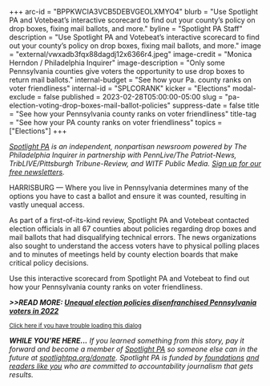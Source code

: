 +++
arc-id = "BPPKWCIA3VCB5DEBVGEOLXMYO4"
blurb = "Use Spotlight PA and Votebeat’s interactive scorecard to find out your county’s policy on drop boxes, fixing mail ballots, and more."
byline = "Spotlight PA Staff"
description = "Use Spotlight PA and Votebeat’s interactive scorecard to find out your county’s policy on drop boxes, fixing mail ballots, and more."
image = "external/vwxadb3fqx88dagdj12x6366r4.jpeg"
image-credit = "Monica Herndon / Philadelphia Inquirer"
image-description = "Only some Pennsylvania counties give voters the opportunity to use drop boxes to return mail ballots."
internal-budget = "See how your Pa. county ranks on voter friendliness"
internal-id = "SPLCORANK"
kicker = "Elections"
modal-exclude = false
published = 2023-02-28T05:00:00-05:00
slug = "pa-election-voting-drop-boxes-mail-ballot-policies"
suppress-date = false
title = "See how your Pennsylvania county ranks on voter friendliness"
title-tag = "See how your PA county ranks on voter friendliness"
topics = ["Elections"]
+++

<a href="https://www.spotlightpa.org/"><i>Spotlight PA</i></a><i> is an independent, nonpartisan newsroom powered by The Philadelphia Inquirer in partnership with PennLive/The Patriot-News, TribLIVE/Pittsburgh Tribune-Review, and WITF Public Media. </i><a href="https://www.spotlightpa.org/newsletters"><i>Sign up for our free newsletters</i></a><i>.</i>

HARRISBURG — Where you live in Pennsylvania determines many of the options you have to cast a ballot and ensure it was counted, resulting in vastly unequal access.

As part of a first-of-its-kind review, Spotlight PA and Votebeat contacted election officials in all 67 counties about policies regarding drop boxes and mail ballots that had disqualifying technical errors. The news organizations also sought to understand the access voters have to physical polling places and to minutes of meetings held by county election boards that make critical policy decisions.

Use this interactive scorecard from Spotlight PA and Votebeat to find out how your Pennsylvania county ranks on voter friendliness.

<i><b>&gt;&gt;READ MORE: </b></i><a href="https://www.spotlightpa.org/news/2023/02/pa-2022-election-drop-box-mail-ballot-curing-scorecard/" target="_blank"><i><b>Unequal election policies disenfranchised Pennsylvania voters in 2022</b></i></a>

<script src="https://interactives.data.spotlightpa.org/2023/viz-post-election-scorecard/embed.js" defer></script><div data-spl-interactive="viz-scorecard"></div><small><a href="https://interactives.data.spotlightpa.org/2023/viz-post-election-scorecard/">Click here if you have trouble loading this dialog</a></small>

<i><b>WHILE YOU’RE HERE...</b></i><i> If you learned something from this story, pay it forward and become a member of </i><a href="https://www.spotlightpa.org/"><i>Spotlight PA</i></a><i> so someone else can in the future at </i><a href="http://spotlightpa.org/donate"><i>spotlightpa.org/donate</i></a><i>. Spotlight PA is funded by</i><a href="https://www.spotlightpa.org/support"><i> foundations</i></a><i> </i><a href="https://www.spotlightpa.org/support"><i>and readers like you</i></a><i> who are committed to accountability journalism that gets results.</i>
